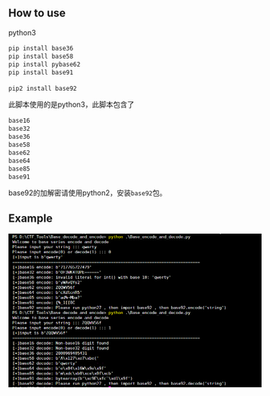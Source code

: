 ## How to use

python3

```
pip install base36
pip install base58
pip install pybase62
pip install base91

pip2 install base92
```

此脚本使用的是python3，此脚本包含了

```
base16
base32
base36
base58
base62
base64
base85
base91
```

base92的加解密请使用python2，安装`base92`包。

## Example

![1574948308334](README.assets/1574948308334.png)